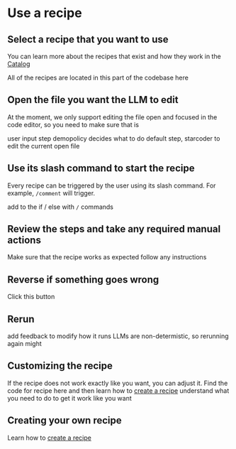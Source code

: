 # Use a recipe

## Select a recipe that you want to use

You can learn more about the recipes that exist and how they work in the [Catalog](../catalog.md)

All of the recipes are located in this part of the codebase here

## Open the file you want the LLM to edit

At the moment, we only support editing the file open and focused in the code editor, so you need to make sure that is 

user input step
demopolicy decides what to do
default step, starcoder to edit the current open file

## Use its slash command to start the recipe

Every recipe can be triggered by the user using its slash command. For example, `/comment` will trigger.

add to the if / else with `/` commands

## Review the steps and take any required manual actions

Make sure that the recipe works as expected
follow any instructions

## Reverse if something goes wrong

Click this button

## Rerun

add feedback to modify how it runs
LLMs are non-determistic, so rerunning again might 

## Customizing the recipe

If the recipe does not work exactly like you want, you can adjust it. Find the code for recipe here and then learn how to [create a recipe](./create-a-recipe.md) understand what you need to do to get it work like you want

## Creating your own recipe

Learn how to [create a recipe](./create-a-recipe.md)